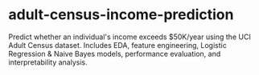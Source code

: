 # adult-census-income-prediction
Predict whether an individual's income exceeds $50K/year using the UCI Adult Census dataset. Includes EDA, feature engineering, Logistic Regression &amp; Naive Bayes models, performance evaluation, and interpretability analysis.
